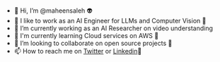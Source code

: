 - 👋 Hi, I’m @maheensaleh :alien:
- 👀 I like to work as an AI Engineer for LLMs and Computer Vision :raised_hands:
- 🌱 I’m currently working as an AI Researcher on video understanding
- 👀 I'm currently learning Cloud services on AWS :construction_worker:
- 💞️ I’m looking to collaborate on open source projects :dart:
- 📫 How to reach me on [Twitter](https://twitter.com/maheen_saleh) or [Linkedin](https://www.linkedin.com/in/maheensaleh40):wave:

<!---
maheensaleh/maheensaleh is a ✨ special ✨ repository because its `README.md` (this file) appears on your GitHub profile.
You can click the Preview link to take a look at your changes.
--->
